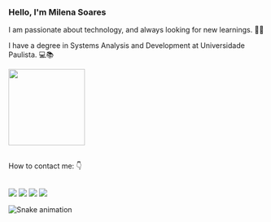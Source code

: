 ### Hello, I'm Milena Soares 

I am passionate about technology, and always looking for new learnings. 👩‍💻 

I have a degree in Systems Analysis and Development at Universidade Paulista. 💻📚

<div>
 <a href = "https://github.com/milesoares"><img height="150em" src="https://github-readme-stats.vercel.app/api/top-langs/?username=milesoares&layout=compact&langs_count=8&theme=radical"/></a>
<div/><br>

How to contact me: 👇
##
<div>
  <a href = "mailto: contatomilena.soaressouza02@gmail.com"><img src="https://img.shields.io/badge/Gmail-D14836?style=for-the-badge&logo=gmail&logoColor=white" target="_blank"><a/>
  <a href="https://www.linkedin.com/in/milena-soares-de-souza-b64886188/" target="_blank"><img src="https://img.shields.io/badge/LinkedIn-0077B5?style=for-the-badge&logo=linkedin&logoColor=white" target="_blank"><a/>
  <a href="https://www.instagram.com/milenasoaressouza/" target="_blank"><img src="https://img.shields.io/badge/Instagram-E4405F?style=for-the-badge&logo=instagram&logoColor=white" target="_blank"><a/>
  <a href="https://codepen.io/milesoares/" target="_black"><img src="https://img.shields.io/badge/Codepen-000000?style=for-the-badge&logo=codepen&logoColor=white" target="_black"><a/>
   
   ![Snake animation](https://github.com/milesoares/rafaballerini/blob/output/github-contribution-grid-snake.svg)
   
</div>
